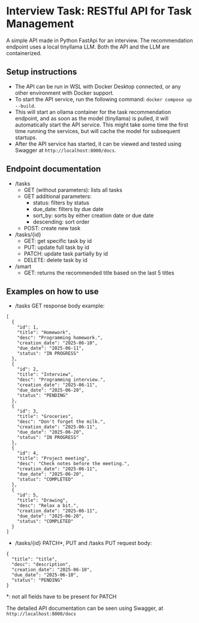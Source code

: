 # Interview Task: RESTful API for Task Management
A simple API made in Python FastApi for an interview. The recommendation endpoint uses a local tinyllama LLM. Both the API and the LLM are containerized.
## Setup instructions
- The API can be run in WSL with Docker Desktop connected, or any other environment with Docker support.
- To start the API service, run the following command: ```docker compose up --build```.
- This will start an ollama container for the task recommendation endpoint, and as soon as the model (tinyllama) is pulled, it will automatically start the API service. This might take some time the first time running the services, but will cache the model for subsequent startups.
- After the API service has started, it can be viewed and tested using Swagger at ```http://localhost:8000/docs```.
## Endpoint documentation
- /tasks
    - GET (without parameters): lists all tasks
    - GET additional parameters:
        - status: filters by status
        - due_date: filters by due date
        - sort_by: sorts by either creation date or due date
        - descending: sort order
    - POST: create new task
- /tasks/{id}
    - GET: get specific task by id
    - PUT: update full task by id
    - PATCH: update task partially by id
    - DELETE: delete task by id
- /smart
    - GET: returns the recommended title based on the last 5 titles
## Examples on how to use
- /tasks GET response body example:
```
[
  {
    "id": 1,
    "title": "Homework",
    "desc": "Programming homework.",
    "creation_date": "2025-06-10",
    "due_date": "2025-06-11",
    "status": "IN PROGRESS"
  },
  {
    "id": 2,
    "title": "Interview",
    "desc": "Programming interview.",
    "creation_date": "2025-06-11",
    "due_date": "2025-06-20",
    "status": "PENDING"
  },
  {
    "id": 3,
    "title": "Groceries",
    "desc": "Don't forget the milk.",
    "creation_date": "2025-06-11",
    "due_date": "2025-06-20",
    "status": "IN PROGRESS"
  },
  {
    "id": 4,
    "title": "Project meeting",
    "desc": "Check notes before the meeting.",
    "creation_date": "2025-06-11",
    "due_date": "2025-06-20",
    "status": "COMPLETED"
  },
  {
    "id": 5,
    "title": "Drawing",
    "desc": "Relax a bit.",
    "creation_date": "2025-06-11",
    "due_date": "2025-06-20",
    "status": "COMPLETED"
  }
]
```
- /tasks/{id} PATCH*, PUT and /tasks PUT request body:
```
{
  "title": "title",
  "desc": "description",
  "creation_date": "2025-06-10",
  "due_date": "2025-06-10",
  "status": "PENDING"
}
```
*: not all fields have to be present for PATCH

The detailed API documentation can be seen using Swagger, at ```http://localhost:8000/docs```
